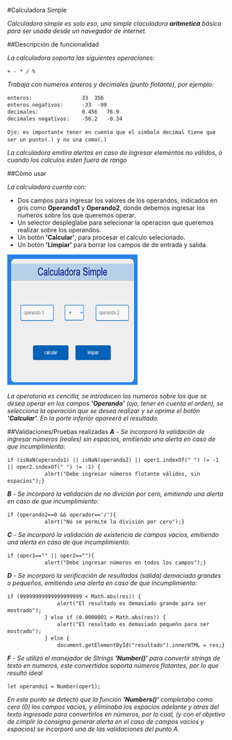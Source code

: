 #Calculadora Simple

_Calculadora simple es solo eso, una simple claculadora **aritmetica** básica para ser usada desde un navegador de internet._

##Descripción de funcionalidad

_La calculadora soporta las siguientes operaciones:_

```
+ - * / %
```
_Trabaja con numeros enteros y decimales (punto flotante),_
_por ejemplo:_
~~~
enteros:                33  356
enteros negativos:      -33  -99
decimales:              0.456   76.9
decimales negativos:    -56.2   -0.34
~~~
`Ojo: es importante tener en cuenta que el simbolo decimal tiene que ser un punto(.) y no una coma(,)`

_La calculadora emitira alertas en caso de ingresar elementos no válidos, ó cuando los calculos esten fuera de rango_

##Cómo usar

_La calculadora cuenta con:_

* Dos campos para ingresar los valores de los operandos, indicados en gris como **Operando1** y **Operando2**, donde debemos ingresar los numeros sobre los que queremos operar.
* Un selector despleglabe para selecionar la operacion que queremos realizar sobre los operandos.
* Un botón **'Calcular'**, para procesar el calculo selecionado.
* Un botón **'Limpiar'** para borrar los campos de de entrada y salida.

<img src="img1.png" width="300" height="300">

_La operatoria es cencilla, se introducen los numeros sobre los que se desea operar en los campos **'Operando'** (ojo, tener en cuenta el orden), se selecciona la operación que se desea realizar y se oprime el botón **'Calcular'**.
En la parte inferiór apareerá el resultado._

##Validaciones/Pruebas realizadas
_**A** - Se incorporó la validación de ingresar números (reales) sin espacios, emitiendo una alerta en caso de que incumplimiento:_
```
if (isNaN(operando1) || isNaN(operando2) || oper1.indexOf(" ") != -1 || oper2.indexOf(" ") != -1) {
            alert("Debe ingresar números flotante válidos, sin espacios");}
```

_**B** - Se incorporó la validación de no divición por cero, emitiendo una alerta en caso de que incumplimiento:_

```
if (operando2==0 && operador=='/'){
            alert("No se permite la división por cero");}
```
_**C** - Se incorporó la validación de existencia de campos vacios, emitiendo una alerta en caso de que incumplimiento:_

```
if (oper1=="" || oper2==""){
            alert("Debe ingresar números en todos los campos");}
```
_**D** - Se incorporó la verificación de resultados (salida) demaciado grandes o pequeños, emitiendo una alerta en caso de que incumplimiento:_

```
if (99999999999999999999 < Math.abs(res)) {
                alert("El resultado es demasiado grande para ser mostrado");
            } else if (0.0000001 > Math.abs(res)) {
                alert("El resultado es demasiado pequeño para ser mostrado");
            } else {
                document.getElementById("resultado").innerHTML = res;}
```
_**F** - Se utilizó el manejador de Strings **'Number()'** para convertir strings de texto en numeros, este convertidos soporta números flotantes, por lo que resultó ideal_
```
let operando1 = Number(oper1);
```
_En este punto se detectó que la función **'Numbers()'** completaba como cero (0) los campos vacios, y eliminaba los espacios adelante y atras del texto ingresado para convertirlos en números, por lo cual, (y con el objetivo de cimplir la consigna generar alerta en el caso de campos vacios y espacios) se incorporó una de las validaciones del punto A._


